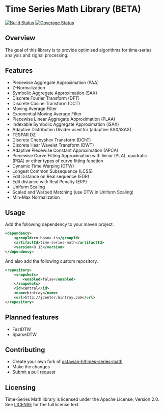 # Time Series Math Library (BETA) #

[![Build Status](https://img.shields.io/travis/octavian-h/time-series-math/master.svg)](https://travis-ci.org/octavian-h/time-series-math)
[![Coverage Status](https://img.shields.io/coveralls/octavian-h/time-series-math/master.svg)](https://coveralls.io/github/octavian-h/time-series-math?branch=master)

## Overview ##
The goal of this library is to provide optimised algorithms for time-series analysis and signal processing.

## Features ##

* Piecewise Aggregate Approximation (PAA)
* Z-Normalization
* Symbolic Aggregate Approximation (SAX)
* Discrete Fourier Transform (DFT)
* Discrete Cosine Transform (DCT)
* Moving Average Filter
* Exponential Moving Average Filter
* Piecewise Linear Aggregate Approximation (PLAA)
* Indexable Symbolic Aggregate Approximation (iSAX)
* Adaptive Distribution Divider used for (adaptive SAX/iSAX)
* TESPAR DZ
* Discrete Chebyshev Transform (DChT)
* Discrete Haar Wavelet Transform (DWT)
* Adaptive Piecewise Constant Approximation (APCA)
* Piecewise Curve Fitting Approximation with linear (PLA), quadratic (PQA) or other types of curve fitting function
* Dynamic Time Warping (DTW)
* Longest Common Subsequence (LCSS)
* Edit Distance on Real sequence (EDR)
* Edit distance with Real Penalty (ERP)
* Uniform Scaling
* Scaled and Warped Matching (use DTW in Uniform Scaling)
* Min-Max Normalization

## Usage ##
Add the following dependency to your maven project.
```xml
<dependency>
    <groupId>ro.hasna.ts</groupId>
    <artifactId>time-series-math</artifactId>
    <version>0.13</version>
</dependency>
```

And also add the following custom repository.
```xml
<repository>
    <snapshots>
        <enabled>false</enabled>
    </snapshots>
    <id>central</id>
    <name>bintray</name>
    <url>http://jcenter.bintray.com</url>
</repository>
```

## Planned features ##

* FastDTW
* SparseDTW

## Contributing ##

* Create your own fork of [octavian-h/times-series-math](https://github.com/octavian-h/time-series-math)
* Make the changes
* Submit a pull request

## Licensing ##
Time-Series Math library is licensed under the Apache License, Version 2.0.
See [LICENSE](LICENSE.txt) for the full license text. 

